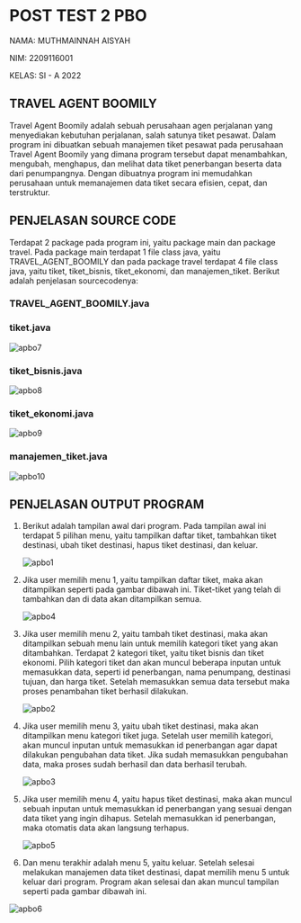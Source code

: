# POST TEST 2 PBO

<p>NAMA: MUTHMAINNAH AISYAH<p>
<p>NIM: 2209116001<p>
<p>KELAS: SI - A 2022<p>

## TRAVEL AGENT BOOMILY
<p>Travel Agent Boomily adalah sebuah perusahaan agen perjalanan yang menyediakan kebutuhan perjalanan, salah satunya tiket pesawat. 
Dalam program ini dibuatkan sebuah manajemen tiket pesawat pada perusahaan Travel Agent Boomily yang dimana program tersebut dapat menambahkan, 
mengubah, menghapus, dan melihat data tiket penerbangan beserta data dari penumpangnya. Dengan dibuatnya program ini memudahkan perusahaan untuk 
memanajemen data tiket secara efisien, cepat, dan terstruktur.<p>

## PENJELASAN SOURCE CODE
<p>Terdapat 2 package pada program ini, yaitu package main dan package travel. Pada package main terdapat 1 file class java, yaitu TRAVEL_AGENT_BOOMILY dan pada package travel terdapat 4 file class java, yaitu tiket, tiket_bisnis, tiket_ekonomi, dan manajemen_tiket. Berikut adalah penjelasan sourcecodenya:<p>

### TRAVEL_AGENT_BOOMILY.java
<p></p>

### tiket.java

![apbo7](https://github.com/muthmainnahaisyah/pbo-post-test-2/assets/122006658/bb1b49e8-a68e-46be-aba7-b52caa5151d5)
<p></p>

### tiket_bisnis.java

![apbo8](https://github.com/muthmainnahaisyah/pbo-post-test-2/assets/122006658/2b4eaa02-79c2-4160-9424-64b27b17e0dc)
<p></p>

### tiket_ekonomi.java

![apbo9](https://github.com/muthmainnahaisyah/pbo-post-test-2/assets/122006658/1f8da236-d9fa-4221-a58f-9714c5cbe4d5)
<p></p>

### manajemen_tiket.java

![apbo10](https://github.com/muthmainnahaisyah/pbo-post-test-2/assets/122006658/323a311f-87e0-408f-a193-55fdbe9bab9e)
<p></p>

## PENJELASAN OUTPUT PROGRAM
<ol><li>Berikut adalah tampilan awal dari program. Pada tampilan awal ini terdapat 5 pilihan menu, yaitu tampilkan daftar tiket, tambahkan tiket destinasi, ubah tiket  destinasi, hapus tiket destinasi, dan keluar.</li>

  ![apbo1](https://github.com/muthmainnahaisyah/pbo-post-test-2/assets/122006658/f75a1526-7c51-460d-b2af-70c380472cb8)
<li>Jika user memilih menu 1, yaitu tampilkan daftar tiket, maka akan ditampilkan seperti pada gambar dibawah ini. Tiket-tiket yang telah di tambahkan dan di data akan ditampilkan semua.</li>

![apbo4](https://github.com/muthmainnahaisyah/pbo-post-test-2/assets/122006658/dc36cf1f-e76e-41ab-a65f-1bff8bd8256c)
<li>Jika user memilih menu 2, yaitu tambah tiket destinasi, maka akan ditampilkan sebuah menu lain untuk memilih kategori tiket yang akan ditambahkan. Terdapat 2 kategori tiket, yaitu tiket bisnis dan tiket ekonomi. Pilih kategori tiket dan akan muncul beberapa inputan untuk memasukkan data, seperti id penerbangan, nama penumpang, destinasi tujuan, dan harga tiket. Setelah memasukkan semua data tersebut maka proses penambahan tiket berhasil dilakukan.</li>

![apbo2](https://github.com/muthmainnahaisyah/pbo-post-test-2/assets/122006658/56e07271-2a45-4baf-87fc-612efd9b0483)
<li>Jika user memilih menu 3, yaitu ubah tiket destinasi, maka akan ditampilkan menu kategori tiket juga. Setelah user memilih kategori, akan muncul inputan untuk memasukkan id penerbangan agar dapat dilakukan pengubahan data tiket. Jika sudah memasukkan pengubahan data, maka proses sudah berhasil dan data berhasil terubah.</li>

![apbo3](https://github.com/muthmainnahaisyah/pbo-post-test-2/assets/122006658/ead62947-14b1-4ecf-a7af-22a0c7c7c4c8)
<li>Jika user memilih menu 4, yaitu hapus tiket destinasi, maka akan muncul sebuah inputan untuk memasukkan id penerbangan yang sesuai dengan data tiket yang ingin dihapus. Setelah memasukkan id penerbangan, maka otomatis data akan langsung terhapus.</li>

![apbo5](https://github.com/muthmainnahaisyah/pbo-post-test-2/assets/122006658/83cb4c3e-57f1-43a6-8605-2d94f60d0f53)
<li>Dan menu terakhir adalah menu 5, yaitu keluar. Setelah selesai melakukan manajemen data tiket destinasi, dapat memilih menu 5 untuk keluar dari program. Program akan selesai dan akan muncul tampilan seperti pada gambar dibawah ini.</li></ol>

![apbo6](https://github.com/muthmainnahaisyah/pbo-post-test-2/assets/122006658/c434d112-08e1-4d27-895d-b0c5f88e582f)
